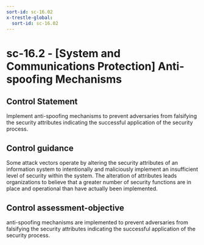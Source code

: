 ```yaml
---
sort-id: sc-16.02
x-trestle-global:
  sort-id: sc-16.02
---
```


# sc-16.2 - \[System and Communications Protection\] Anti-spoofing Mechanisms

## Control Statement

Implement anti-spoofing mechanisms to prevent adversaries from falsifying the security attributes indicating the successful application of the security process.

## Control guidance

Some attack vectors operate by altering the security attributes of an information system to intentionally and maliciously implement an insufficient level of security within the system. The alteration of attributes leads organizations to believe that a greater number of security functions are in place and operational than have actually been implemented.

## Control assessment-objective

anti-spoofing mechanisms are implemented to prevent adversaries from falsifying the security attributes indicating the successful application of the security process.
